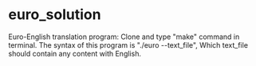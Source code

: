 # euro_solution
Euro-English translation program:
Clone and type "make" command in terminal.
The syntax of this program is "./euro --text_file",
Which text_file should contain any content with English.
